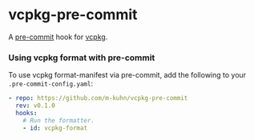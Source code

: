 # vcpkg-pre-commit

A [pre-commit](https://pre-commit.com/) hook for [vcpkg](https://github.com/microsoft/vcpkg).

### Using vcpkg format with pre-commit

To use vcpkg format-manifest via pre-commit, add the following to your `.pre-commit-config.yaml`:

```yaml
- repo: https://github.com/m-kuhn/vcpkg-pre-commit
  rev: v0.1.0
  hooks:
    # Run the formatter.
    - id: vcpkg-format
```

